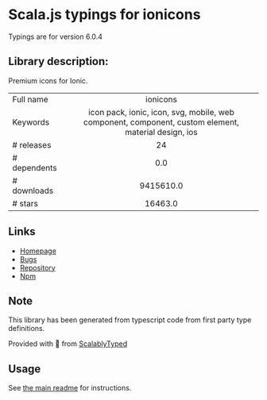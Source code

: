 
# Scala.js typings for ionicons

Typings are for version 6.0.4

## Library description:
Premium icons for Ionic.

|                    |                 |
| ------------------ | :-------------: |
| Full name          | ionicons |
| Keywords           | icon pack, ionic, icon, svg, mobile, web component, component, custom element, material design, ios |
| # releases         | 24 |
| # dependents       | 0.0 |
| # downloads        | 9415610.0 |
| # stars            | 16463.0 |

## Links
- [Homepage](http://ionicons.com/)
- [Bugs](https://github.com/ionic-team/ionicons/issues)
- [Repository](https://github.com/ionic-team/ionicons)
- [Npm](https://www.npmjs.com/package/ionicons)
    


## Note
This library has been generated from typescript code from first party type definitions.

Provided with :purple_heart: from [ScalablyTyped](https://github.com/oyvindberg/ScalablyTyped)

## Usage
See [the main readme](../../readme.md) for instructions.


